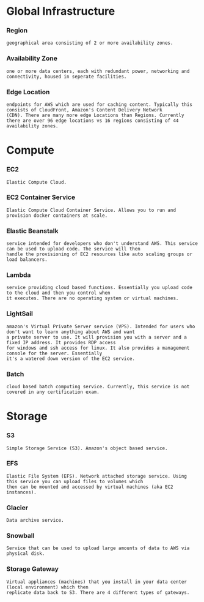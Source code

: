 
Global Infrastructure
===

### Region

	geographical area consisting of 2 or more availability zones.

### Availability Zone

	one or more data centers, each with redundant power, networking and connectivity, housed in seperate facilities.

### Edge Location

	endpoints for AWS which are used for caching content. Typically this consists of CloudFront, Amazon's Content Delivery Network 
	(CDN). There are many more edge Locations than Regions. Currently there are over 96 edge locations vs 16 regions consisting of 44 availability zones.

Compute
===

### EC2

	Elastic Compute Cloud.

### EC2 Container Service

	Elastic Compute Cloud Container Service. Allows you to run and provision docker containers at scale.

### Elastic Beanstalk

	service intended for developers who don't understand AWS. This service can be used to upload code. The service will then
	handle the provisioning of EC2 resources like auto scaling groups or load balancers.

### Lambda

	service providing cloud based functions. Essentially you upload code to the cloud and then you control when
	it executes. There are no operating system or virtual machines.

### LightSail

	amazon's Virtual Private Server service (VPS). Intended for users who don't want to learn anything about AWS and want
	a private server to use. It will provision you with a server and a fixed IP address. It provides RDP access
	for windows and ssh access for linux. It also provides a management console for the server. Essentially
	it's a watered down version of the EC2 service.

### Batch

	cloud based batch computing service. Currently, this service is not covered in any certification exam.
 

Storage
===
	
### S3

	Simple Storage Service (S3). Amazon's object based service. 

### EFS

    Elastic File System (EFS). Network attached storage service. Using this service you can upload files to volumes which 
    then can be mounted and accessed by virtual machines (aka EC2 instances).

### Glacier

	Data archive service.

### Snowball

	Service that can be used to upload large amounts of data to AWS via physical disk.

### Storage Gateway

	Virtual appliances (machines) that you install in your data center (local environment) which then
	replicate data back to S3. There are 4 different types of gateways.
	


 
	
